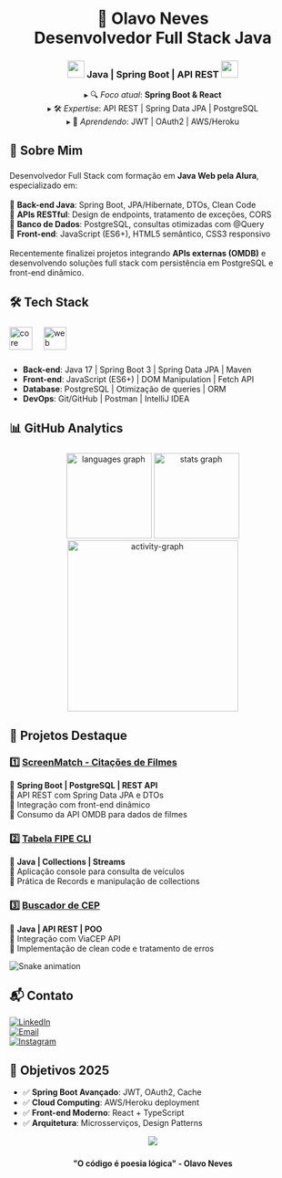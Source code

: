 <h1 align="center">🚀 Olavo Neves<br>Desenvolvedor Full Stack Java</h1>

<div align="center">
  <h3>
    <img src="https://emojis.slackmojis.com/emojis/images/1643514076/5919/hot_java.gif?1643514076" width="30"/>
    Java | Spring Boot | API REST
    <img src="https://emojis.slackmojis.com/emojis/images/1643514076/5919/hot_java.gif?1643514076" width="30"/>
  </h3>
  
  <p>
    ▸ 🔍 <em>Foco atual</em>: <strong>Spring Boot & React</strong><br>
    ▸ 🛠️ <em>Expertise</em>: API REST | Spring Data JPA | PostgreSQL<br>
    ▸ 🌱 <em>Aprendendo</em>: JWT | OAuth2 | AWS/Heroku
  </p>
</div>

###

<h2 align="left">📌 Sobre Mim</h2>

###

<p align="left">Desenvolvedor Full Stack com formação em <strong>Java Web pela Alura</strong>, especializado em:<br><br>
🔹 <strong>Back-end Java</strong>: Spring Boot, JPA/Hibernate, DTOs, Clean Code<br>
🔹 <strong>APIs RESTful</strong>: Design de endpoints, tratamento de exceções, CORS<br>
🔹 <strong>Banco de Dados</strong>: PostgreSQL, consultas otimizadas com @Query<br>
🔹 <strong>Front-end</strong>: JavaScript (ES6+), HTML5 semântico, CSS3 responsivo<br><br>
Recentemente finalizei projetos integrando <strong>APIs externas (OMDB)</strong> e desenvolvendo soluções full stack com persistência em PostgreSQL e front-end dinâmico.</p>

###

<h2 align="left">🛠️ Tech Stack</h2>

###

<div align="left">
  <img src="https://skillicons.dev/icons?i=java,spring,postgres,hibernate" height="40" alt="core stack" />
  <img width="12" />
  <img src="https://skillicons.dev/icons?i=html,css,js,git" height="40" alt="web tools" />
</div>

###

- **Back-end**: Java 17 | Spring Boot 3 | Spring Data JPA | Maven
- **Front-end**: JavaScript (ES6+) | DOM Manipulation | Fetch API
- **Database**: PostgreSQL | Otimização de queries | ORM
- **DevOps**: Git/GitHub | Postman | IntelliJ IDEA

###

<h2 align="left">📊 GitHub Analytics</h2>

###

<div align="center">
  <img src="https://github-readme-stats.vercel.app/api/top-langs?username=olavoneves&locale=en&hide_title=false&layout=compact&card_width=320&langs_count=8&theme=github_dark&hide_border=false&order=2" height="150" alt="languages graph" />
  <img src="https://github-readme-stats.vercel.app/api?username=olavoneves&hide_title=false&hide_rank=false&show_icons=true&include_all_commits=true&count_private=true&disable_animations=false&theme=github_dark&locale=en&hide_border=true&order=1" height="150" alt="stats graph" />
  <img src="https://github-readme-activity-graph.vercel.app/graph?username=olavoneves&radius=16&theme=github-dark-dimmed&area=true&order=5&hide_border=false&hide_title=false&line=#9745F5&title_color=#9745F5&color=#9745F5&bg_color=#000000&area_color=#000000&point=#9745F5" height="300" alt="activity-graph" />
</div>

###

## 🚀 Projetos Destaque

### 1️⃣ [ScreenMatch - Citações de Filmes](https://github.com/olavoneves/screenmatch-citacoes)
📌 **Spring Boot | PostgreSQL | REST API**  
🔹 API REST com Spring Data JPA e DTOs  
🔹 Integração com front-end dinâmico  
🔹 Consumo da API OMDB para dados de filmes  

### 2️⃣ [Tabela FIPE CLI](https://github.com/olavoneves/Projeto-Tabela_Fipe)
📌 **Java | Collections | Streams**  
🔹 Aplicação console para consulta de veículos  
🔹 Prática de Records e manipulação de collections  

### 3️⃣ [Buscador de CEP](https://github.com/olavoneves/buscadorDeCep)
📌 **Java | API REST | POO**  
🔹 Integração com ViaCEP API  
🔹 Implementação de clean code e tratamento de erros 

<img src="https://raw.githubusercontent.com/olavoneves/olavoneves/output/snake.svg" alt="Snake animation" />

###

<h2 align="left">📬 Contato</h2>

[![LinkedIn](https://img.shields.io/badge/LinkedIn-0077B5?style=for-the-badge&logo=linkedin&logoColor=white)](https://www.linkedin.com/in/olavo-neves-48630b2b3/)  
[![Email](https://img.shields.io/badge/Gmail-D14836?style=for-the-badge&logo=gmail&logoColor=white)](mailto:olavo9neves@gmail.com)  
[![Instagram](https://img.shields.io/badge/Instagram-E4405F?style=for-the-badge&logo=instagram&logoColor=white)](https://instagram.com/olavoneves_)


## 🎯 Objetivos 2025

- ✅ **Spring Boot Avançado**: JWT, OAuth2, Cache  
- ✅ **Cloud Computing**: AWS/Heroku deployment  
- ✅ **Front-end Moderno**: React + TypeScript  
- ✅ **Arquitetura**: Microsserviços, Design Patterns  

<div align="center">
  <img src="https://visitor-badge.laobi.icu/badge?page_id=olavoneves.olavoneves&left_color=darkslategrey&right_color=dodgerblue&left_text=Profile%20Views" />
</div>

###

<h4 align="center">"O código é poesia lógica" - Olavo Neves</h4>
